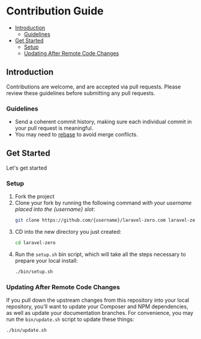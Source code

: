 # Contribution Guide

- [Introduction](#introduction)
	- [Guidelines](#guidelines)
- [Get Started](#get-started)
	- [Setup](#setup)
	- [Updating After Remote Code Changes](#update)

<a name="introduction"></a>
## Introduction

Contributions are welcome, and are accepted via pull requests. Please review these guidelines before submitting any pull requests.

<a name="guidelines"></a>
### Guidelines

* Send a coherent commit history, making sure each individual commit in your pull request is meaningful.
* You may need to [rebase](https://git-scm.com/book/en/v2/Git-Branching-Rebasing) to avoid merge conflicts.

<a name="get-started"></a>
## Get Started

Let's get started

<a name="setup"></a>
### Setup

1. Fork the project
2. Clone your fork by running the following command *with your username placed into the {username} slot*:
	```bash
    git clone https://github.com/{username}/laravel-zero.com laravel-zero
    ```
3. CD into the new directory you just created:
    ```bash
    cd laravel-zero
    ```
4. Run the `setup.sh` bin script, which will take all the steps necessary to prepare your local install:
    ```bash
    ./bin/setup.sh
    ```

<a name="update"></a>
### Updating After Remote Code Changes

If you pull down the upstream changes from this repository into your local repository, you'll want to update your Composer and NPM dependencies, as well as update your documentation branches. For convenience, you may run the `bin/update.sh` script to update these things:

```bash
./bin/update.sh
```